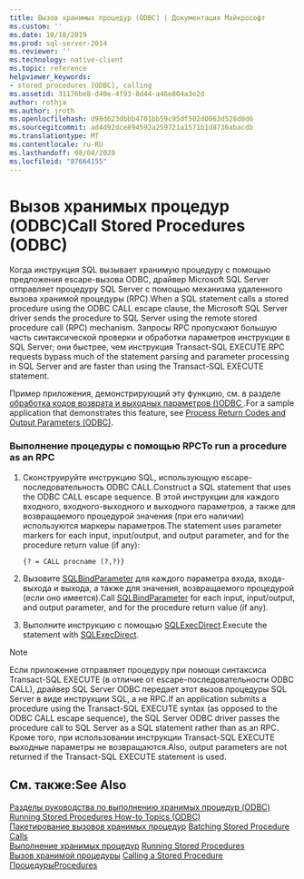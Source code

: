 ```yaml
---
title: Вызов хранимых процедур (ODBC) | Документация Майкрософт
ms.custom: ''
ms.date: 10/18/2019
ms.prod: sql-server-2014
ms.reviewer: ''
ms.technology: native-client
ms.topic: reference
helpviewer_keywords:
- stored procedures [ODBC], calling
ms.assetid: 31176be8-d40e-4f93-8d44-a46e804a3e2d
author: rothja
ms.author: jroth
ms.openlocfilehash: d98d623dbbb4701bb59c95df502d0063d528d0d6
ms.sourcegitcommit: ad4d92dce894592a259721a1571b1d8736abacdb
ms.translationtype: MT
ms.contentlocale: ru-RU
ms.lasthandoff: 08/04/2020
ms.locfileid: "87664155"
---
```

# <a name="call-stored-procedures-odbc"></a><span data-ttu-id="c3d41-102">Вызов хранимых процедур (ODBC)</span><span class="sxs-lookup"><span data-stu-id="c3d41-102">Call Stored Procedures (ODBC)</span></span>
  <span data-ttu-id="c3d41-103">Когда инструкция SQL вызывает хранимую процедуру с помощью предложения escape-вызова ODBC, драйвер Microsoft SQL Server отправляет процедуру SQL Server с помощью механизма удаленного вызова хранимой процедуры (RPC).</span><span class="sxs-lookup"><span data-stu-id="c3d41-103">When a SQL statement calls a stored procedure using the ODBC CALL escape clause, the Microsoft SQL Server driver sends the procedure to SQL Server using the remote stored procedure call (RPC) mechanism.</span></span> <span data-ttu-id="c3d41-104">Запросы RPC пропускают большую часть синтаксической проверки и обработки параметров инструкции в SQL Server; они быстрее, чем инструкция Transact-SQL EXECUTE.</span><span class="sxs-lookup"><span data-stu-id="c3d41-104">RPC requests bypass much of the statement parsing and parameter processing in SQL Server and are faster than using the Transact-SQL EXECUTE statement.</span></span>  
  
 <span data-ttu-id="c3d41-105">Пример приложения, демонстрирующий эту функцию, см. в разделе [обработка кодов возврата и выходных параметров &#40;&#41;ODBC ](running-stored-procedures-process-return-codes-and-output-parameters.md).</span><span class="sxs-lookup"><span data-stu-id="c3d41-105">For a sample application that demonstrates this feature, see [Process Return Codes and Output Parameters &#40;ODBC&#41;](running-stored-procedures-process-return-codes-and-output-parameters.md).</span></span>  
  
### <a name="to-run-a-procedure-as-an-rpc"></a><span data-ttu-id="c3d41-106">Выполнение процедуры с помощью RPC</span><span class="sxs-lookup"><span data-stu-id="c3d41-106">To run a procedure as an RPC</span></span>  
  
1.  <span data-ttu-id="c3d41-107">Сконструируйте инструкцию SQL, использующую escape-последовательность ODBC CALL.</span><span class="sxs-lookup"><span data-stu-id="c3d41-107">Construct a SQL statement that uses the ODBC CALL escape sequence.</span></span> <span data-ttu-id="c3d41-108">В этой инструкции для каждого входного, входного-выходного и выходного параметров, а также для возвращаемого процедурой значения (при его наличии) используются маркеры параметров.</span><span class="sxs-lookup"><span data-stu-id="c3d41-108">The statement uses parameter markers for each input, input/output, and output parameter, and for the procedure return value (if any):</span></span>  
  
    ```  
    {? = CALL procname (?,?)}  
    ```  
  
2.  <span data-ttu-id="c3d41-109">Вызовите [SQLBindParameter](../native-client-odbc-api/sqlbindparameter.md) для каждого параметра входа, входа-выхода и выхода, а также для значения, возвращаемого процедурой (если оно имеется).</span><span class="sxs-lookup"><span data-stu-id="c3d41-109">Call [SQLBindParameter](../native-client-odbc-api/sqlbindparameter.md) for each input, input/output, and output parameter, and for the procedure return value (if any).</span></span>  
  
3.  <span data-ttu-id="c3d41-110">Выполните инструкцию с помощью [SQLExecDirect](https://go.microsoft.com/fwlink/?LinkId=58399).</span><span class="sxs-lookup"><span data-stu-id="c3d41-110">Execute the statement with [SQLExecDirect](https://go.microsoft.com/fwlink/?LinkId=58399).</span></span>  
  
> [!NOTE]  
>  <span data-ttu-id="c3d41-111">Если приложение отправляет процедуру при помощи синтаксиса Transact-SQL EXECUTE (в отличие от escape-последовательности ODBC CALL), драйвер SQL Server ODBC передает этот вызов процедуры SQL Server в виде инструкции SQL, а не RPC.</span><span class="sxs-lookup"><span data-stu-id="c3d41-111">If an application submits a procedure using the Transact-SQL EXECUTE syntax (as opposed to the ODBC CALL escape sequence), the SQL Server ODBC driver passes the procedure call to SQL Server as a SQL statement rather than as an RPC.</span></span> <span data-ttu-id="c3d41-112">Кроме того, при использовании инструкции Transact-SQL EXECUTE выходные параметры не возвращаются.</span><span class="sxs-lookup"><span data-stu-id="c3d41-112">Also, output parameters are not returned if the Transact-SQL EXECUTE statement is used.</span></span>  
  
## <a name="see-also"></a><span data-ttu-id="c3d41-113">См. также:</span><span class="sxs-lookup"><span data-stu-id="c3d41-113">See Also</span></span>  
 <span data-ttu-id="c3d41-114">[Разделы руководства по выполнению хранимых процедур &#40;ODBC&#41;](../../database-engine/dev-guide/running-stored-procedures-how-to-topics-odbc.md) </span><span class="sxs-lookup"><span data-stu-id="c3d41-114">[Running Stored Procedures How-to Topics &#40;ODBC&#41;](../../database-engine/dev-guide/running-stored-procedures-how-to-topics-odbc.md) </span></span>  
 <span data-ttu-id="c3d41-115">[Пакетирование вызовов хранимых процедур](../native-client-odbc-stored-procedures/batching-stored-procedure-calls.md) </span><span class="sxs-lookup"><span data-stu-id="c3d41-115">[Batching Stored Procedure Calls](../native-client-odbc-stored-procedures/batching-stored-procedure-calls.md) </span></span>  
 <span data-ttu-id="c3d41-116">[Выполнение хранимых процедур](../native-client-odbc-stored-procedures/running-stored-procedures.md) </span><span class="sxs-lookup"><span data-stu-id="c3d41-116">[Running Stored Procedures](../native-client-odbc-stored-procedures/running-stored-procedures.md) </span></span>  
 <span data-ttu-id="c3d41-117">[Вызов хранимой процедуры](../native-client-odbc-stored-procedures/calling-a-stored-procedure.md) </span><span class="sxs-lookup"><span data-stu-id="c3d41-117">[Calling a Stored Procedure](../native-client-odbc-stored-procedures/calling-a-stored-procedure.md) </span></span>  
 [<span data-ttu-id="c3d41-118">Процедуры</span><span class="sxs-lookup"><span data-stu-id="c3d41-118">Procedures</span></span>](../native-client-odbc-queries/executing-statements/procedures.md)  
  
  

